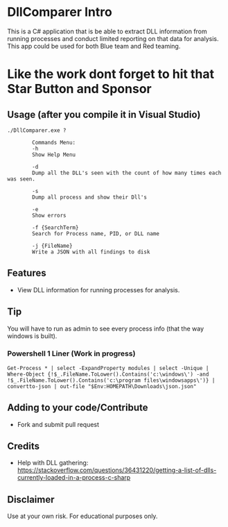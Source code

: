 # DllComparer Intro
This is a C# application that is be able to extract DLL information from running processes and conduct limited reporting on that data for analysis. This app could be used for both Blue team and Red teaming.

# Like the work dont forget to hit that Star Button and Sponsor

## Usage (after you compile it in Visual Studio)

    ./DllComparer.exe ?
    
            Commands Menu:
            -h
            Show Help Menu

            -d 
            Dump all the DLL's seen with the count of how many times each was seen.

            -s
            Dump all process and show their Dll's

            -e
            Show errors

            -f {SearchTerm}
            Search for Process name, PID, or DLL name

            -j {FileName}
            Write a JSON with all findings to disk
    
## Features
- View DLL information for running processes for analysis.

## Tip
  You will have to run as admin to see every process info (that the way windows is built).

### Powershell 1 Liner (Work in progress)
`Get-Process * | select -ExpandProperty modules | select -Unique | Where-Object {!$_.FileName.ToLower().Contains('c:\windows\') -and !$_.FileName.ToLower().Contains('c:\program files\windowsapps\')} | convertto-json | out-file "$Env:HOMEPATH\Downloads\json.json"`

## Adding to your code/Contribute
- Fork and submit pull request

## Credits
- Help with DLL gathering: https://stackoverflow.com/questions/36431220/getting-a-list-of-dlls-currently-loaded-in-a-process-c-sharp

## Disclaimer
Use at your own risk. For educational purposes only.
